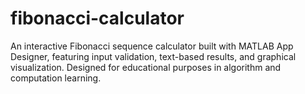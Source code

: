 # fibonacci-calculator
An interactive Fibonacci sequence calculator built with MATLAB App Designer, featuring input validation, text-based results, and graphical visualization. Designed for educational purposes in algorithm and computation learning.
